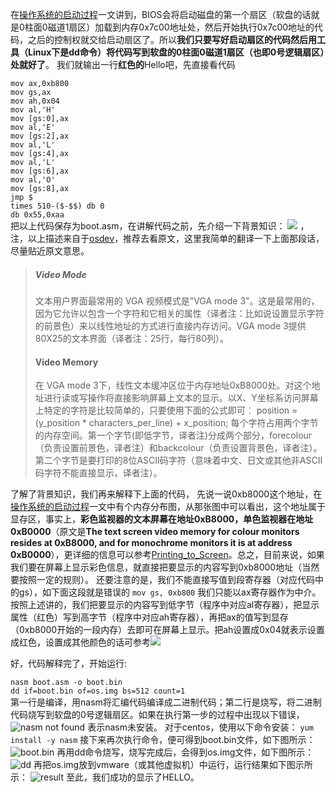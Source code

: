 在[操作系统的启动过程](https://github.com/TanLian/write-os-kernel-day-by-day/blob/master/book/%E6%93%8D%E4%BD%9C%E7%B3%BB%E7%BB%9F%E7%9A%84%E5%90%AF%E5%8A%A8%E8%BF%87%E7%A8%8B.md)一文讲到，BIOS会将启动磁盘的第一个扇区（软盘的话就是0柱面0磁道1扇区）加载到内存0x7c00地址处，然后开始执行0x7c00地址的代码，之后的控制权就交给启动扇区了。所以**我们只要写好启动扇区的代码然后用工具（Linux下是dd命令）将代码写到软盘的0柱面0磁道1扇区（也即0号逻辑扇区）处就好了**。
我们就输出一行**红色的**Hello吧，先直接看代码

`mov ax,0xb800`  
`mov gs,ax`  
`mov ah,0x04`  
`mov al,'H'`  
`mov [gs:0],ax`  
`mov al,'E'`  
`mov [gs:2],ax`  
`mov al,'L'`  
`mov [gs:4],ax`  
`mov al,'L'`  
`mov [gs:6],ax`  
`mov al,'O'`  
`mov [gs:8],ax`  
`jmp $`  
`times 510-($-$$) db 0`  
`db 0x55,0xaa`  
把以上代码保存为boot.asm，在讲解代码之前，先介绍一下背景知识：
![](http://ohm24hviv.bkt.clouddn.com/text-UI.png)
，注，以上描述来自于[osdev](http://wiki.osdev.org/Text_UI)，推荐去看原文，这里我简单的翻译一下上面那段话，尽量贴近原文意思。
> ##### Video Mode
> 文本用户界面最常用的 VGA 视频模式是"VGA mode 3"。这是最常用的，因为它允许以包含一个字符和它相关的属性（译者注：比如说设置显示字符的前景色）来以线性地址的方式进行直接内存访问。VGA mode 3提供80X25的文本界面（译者注：25行，每行80列）。
> #### Video Memory
> 在 VGA mode 3下，线性文本缓冲区位于内存地址0xB8000处。对这个地址进行读或写操作将直接影响屏幕上文本的显示。以X、Y坐标系访问屏幕上特定的字符是比较简单的，只要使用下面的公式即可︰
position = (y_position * characters_per_line) + x_position;
每个字符占用两个字节的内存空间。第一个字节(即低字节，译者注)分成两个部分，forecolour（负责设置前景色，译者注）和backcolour（负责设置背景色，译者注）。第二个字节是要打印的8位ASCII码字符（意味着中文、日文或其他非ASCII码字符不能直接显示，译者注）。

了解了背景知识，我们再来解释下上面的代码，
先说一说0xb8000这个地址，在[操作系统的启动过程](https://github.com/TanLian/write-os-kernel-day-by-day/blob/master/book/%E6%93%8D%E4%BD%9C%E7%B3%BB%E7%BB%9F%E7%9A%84%E5%90%AF%E5%8A%A8%E8%BF%87%E7%A8%8B.md)一文中有个内存分布图，从那张图中可以看出，这个地址属于显存区，事实上，**彩色监视器的文本屏幕在地址0xB8000，单色监视器在地址0xB0000**（原文是**The text screen video memory for colour monitors resides at 0xB8000, and for monochrome monitors it is at address 0xB0000**），更详细的信息可以参考[Printing_to_Screen](http://wiki.osdev.org/Printing_to_Screen)。总之，目前来说，如果我们要在屏幕上显示彩色信息，就直接把要显示的内容写到0xb8000地址（当然要按照一定的规则）。
还要注意的是，我们不能直接写值到段寄存器（对应代码中的gs），如下面这段就是错误的
`
mov gs, 0xb800
`
我们只能以ax寄存器作为中介。按照上述讲的，我们把要显示的内容写到低字节（程序中对应al寄存器），把显示属性（红色）写到高字节（程序中对应ah寄存器），再把ax的值写到显存（0xb8000开始的一段内存）去即可在屏幕上显示。把ah设置成0x04就表示设置成红色，设置成其他颜色的话可参考![](http://ohm24hviv.bkt.clouddn.com/b8000-color.png)

好，代码解释完了，开始运行:

`nasm boot.asm -o boot.bin`  
`dd if=boot.bin of=os.img bs=512 count=1`  
第一行是编译，用nasm将汇编代码编译成二进制代码；第二行是烧写，将二进制代码烧写到软盘的0号逻辑扇区。如果在执行第一步的过程中出现以下错误，
![nasm not found](http://ohm24hviv.bkt.clouddn.com/nasm-not-found.png)
表示nasm未安装。
对于centos，使用以下命令安装：
`
yum install -y nasm
`
接下来再次执行命令，便可得到boot.bin文件，如下图所示：
![boot.bin](http://ohm24hviv.bkt.clouddn.com/after-nasm-01.png)
再用dd命令烧写，烧写完成后，会得到os.img文件，如下图所示：
![dd](http://ohm24hviv.bkt.clouddn.com/dd-01.png)
再把os.img放到vmware（或其他虚拟机）中运行，运行结果如下图示所示：
![result](http://ohm24hviv.bkt.clouddn.com/result-01.png)
至此，我们成功的显示了HELLO。


